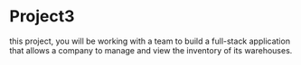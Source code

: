 # Project3
this project, you will be working with a team to build a full-stack application that allows a company to manage and view the inventory of its warehouses.
